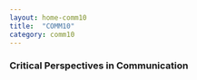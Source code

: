 ```yaml
---
layout: home-comm10
title:  "COMM10"
category: comm10
---
```

### Critical Perspectives in Communication